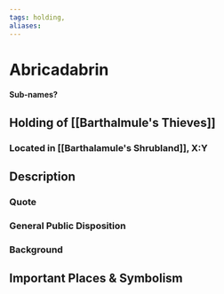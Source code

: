 ```yaml
---
tags: holding,
aliases:
---
```

# Abricadabrin
#### Sub-names?
## Holding of [[Barthalmule's Thieves]]
### Located in [[Barthalamule's Shrubland]], X:Y
## Description
### Quote

### General Public Disposition

### Background
## Important Places & Symbolism


